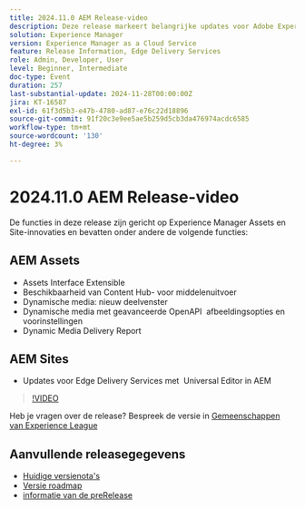 ```yaml
---
title: 2024.11.0 AEM Release-video
description: Deze release markeert belangrijke updates voor Adobe Experience Manager (AEM) Sites en Assets, waaronder verbeterde uitbreidbaarheid van de interface, nieuwe weergaveopties, geavanceerde afbeeldingsaanpassingen en verbeteringen voor Edge Delivery Services met de Universal Editor in AEM.
solution: Experience Manager
version: Experience Manager as a Cloud Service
feature: Release Information, Edge Delivery Services
role: Admin, Developer, User
level: Beginner, Intermediate
doc-type: Event
duration: 257
last-substantial-update: 2024-11-28T00:00:00Z
jira: KT-16587
exl-id: 61f3d5b3-e47b-4780-ad87-e76c22d18896
source-git-commit: 91f20c3e9ee5ae5b259d5cb3da476974acdc6585
workflow-type: tm+mt
source-wordcount: '130'
ht-degree: 3%

---
```


# 2024.11.0 AEM Release-video

De functies in deze release zijn gericht op Experience Manager Assets en Site-innovaties en bevatten onder andere de volgende functies:

## AEM Assets

* Assets Interface Extensible &#x200B;
* Beschikbaarheid van Content Hub-&#x200B; voor middelenuitvoer
* Dynamische media: nieuw deelvenster &#x200B;
* Dynamische media met geavanceerde OpenAPI &#x200B; afbeeldingsopties en voorinstellingen &#x200B;
* Dynamic Media Delivery Report &#x200B;

## AEM Sites

* Updates voor Edge Delivery Services met &#x200B; Universal Editor in AEM

>[!VIDEO](https://video.tv.adobe.com/v/3440920/?learn=on&enablevpops)

Heb je vragen over de release?  Bespreek de versie in [ Gemeenschappen van Experience League ](https://adobe.ly/3ZKpM0u)

## Aanvullende releasegegevens

* [ Huidige versienota&#39;s ](https://experienceleague.adobe.com/docs/experience-manager-cloud-service/content/release-notes/home.html)
* [ Versie roadmap ](https://experienceleague.adobe.com/docs/experience-manager-release-information/aem-release-updates/update-releases-roadmap.html)
* [ informatie van de preRelease ](https://experienceleague.adobe.com/docs/experience-manager-cloud-service/content/release-notes/prerelease.html)

